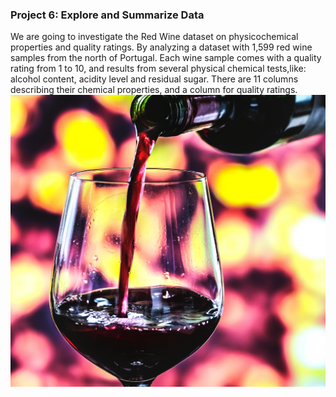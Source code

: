 ### Project 6: Explore and Summarize Data
We are going to investigate the Red Wine dataset on physicochemical properties and quality ratings. By analyzing a dataset with 1,599 red wine samples from the north of Portugal. Each wine sample comes with a quality rating from 1 to 10, and results from several physical chemical tests,like: alcohol content, acidity level and residual sugar. There are 11 columns describing their chemical properties, and a column for quality ratings.
![Screenshot](https://github.com/IreneYPCheung/Udacity_Data_Analyst_for_Enterprise/blob/master/Project_6/red_wine_pic.jpg)
